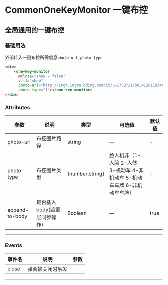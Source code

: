# CommonOneKeyMonitor 一键布控

## 全局通用的一键布控

### 基础用法

外部传入一键布控所需信息`photo-url`, `photo-type`

```html
<div>
    <one-key-monitor
      @close="show = false"
      v-if="show"
      photo-url="http://img4.imgtn.bdimg.com/it/u=1758721750,412811934&fm=26&gp=0.jpg"
      photo-type="1"></one-key-monitor>
</div>
```

### Attributes

| 参数      | 说明          | 类型      | 可选值                | 默认值  |
|---------- |------------- |---------- |------------------  |-------- |
| photo-url | 布控图片路径 | string | — | - |
| photo-type | 布控图片类型 | [number,string] | 脸人机非（1-人脸 2-人体 3-机动车 4-非机动车 5-机动车车牌 6-非机动车车牌） | - |
| append-to-body | 是否插入body(遮罩层同步操作) | Boolean | — | true |

---

### Events

| 事件名           | 说明           | 参数  |
| ------------- |:-------------:| -----|
| close | 弹窗被关闭时触发 |  |

---
